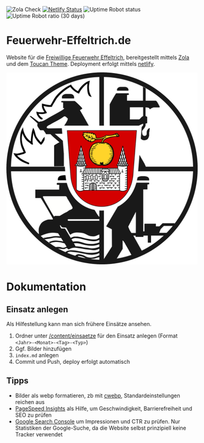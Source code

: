 ![Zola Check](https://github.com/Feuerwehr-Effeltrich/feuerwehr-effeltrich.de/actions/workflows/check.yml/badge.svg)
[![Netlify Status](https://api.netlify.com/api/v1/badges/ed633b0e-accf-461a-b99b-d685c6fb2e3e/deploy-status)](https://app.netlify.com/sites/feuerwehr-effeltrich/deploys)
![Uptime Robot status](https://img.shields.io/uptimerobot/status/m798326144-52ff09adc025c3e21a1bb8a5)
![Uptime Robot ratio (30 days)](https://img.shields.io/uptimerobot/ratio/m798326144-52ff09adc025c3e21a1bb8a5?label=uptime%20(30d))

# Feuerwehr-Effeltrich.de

Website für die [Freiwillige Feuerwehr Effeltrich](https://feuerwehr-effeltrich.de),
bereitgestellt mittels [Zola](https://getzola.org/) und dem [Toucan Theme](https://toucan.coinduf.eu/).
Deployment erfolgt mittels [netlify](https://www.netlify.com/).

![Logo](/static/logo-hq.png)

# Dokumentation

## Einsatz anlegen

Als Hilfestellung kann man sich frühere Einsätze ansehen.

1. Ordner unter [/content/einsaetze](/content/einsaetze/) für den Einsatz anlegen (Format `<Jahr>-<Monat>-<Tag>-<Typ>`)
2. Ggf. Bilder hinzufügen
3. `index.md` anlegen
4. Commit und Push, deploy erfolgt automatisch

## Tipps

- Bilder als webp formatieren, zb mit [cwebp](https://developers.google.com/speed/webp/docs/cwebp), Standardeinstellungen reichen aus
- [PageSpeed Insights](https://pagespeed.web.dev/) als Hilfe, um Geschwindigkeit, Barrierefreiheit und SEO zu prüfen
- [Google Search Console](https://search.google.com/search-console) um Impressionen und CTR zu prüfen. Nur Statistiken der Google-Suche, da die Website selbst prinzipiell keine Tracker verwendet
